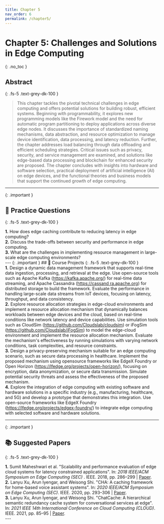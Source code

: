 ```yaml
---
title: Chapter 5
nav_order: 6
permalink: /chapter5/
---
```


# Chapter 5: Challenges and Solutions in Edge Computing
{: .no_toc }

## Abstract
{: .fs-5 .text-grey-dk-100 }

> This chapter tackles the pivotal technical challenges in edge computing and offers potential solutions for building robust, efficient systems. Beginning with programmability, it explores new programming models like the Firework model and the need for automatic program partitioning to deploy applications across diverse edge nodes. It discusses the importance of standardized naming mechanisms, data abstraction, and resource optimization to manage device identification, data processing, and latency reduction. Further, the chapter addresses load balancing through data offloading and efficient scheduling strategies. Critical issues such as privacy, security, and service management are examined, and solutions like edge-based data processing and blockchain for enhanced security are proposed. The chapter concludes with insights into hardware and software selection, practical deployment of artificial intelligence (AI) on edge devices, and the functional theories and business models that support the continued growth of edge computing.

---
{: .important }
## 📝 Practice Questions
{: .fs-5 .text-grey-dk-100 }

<div class="practice-question">

<div class="question">
<b>1.</b> How does edge caching contribute to reducing latency in edge computing?
</div>

<div class="question">
<b>2.</b> Discuss the trade-offs between security and performance in edge computing.
</div>

<div class="question">
<b>3.</b> What are the challenges in implementing resource management in large-scale edge computing environments?
</div>


</div>
---
{: .important }
## 📘 Course Projects
{: .fs-5 .text-grey-dk-100 }

<div class="course-project">

<div class="project">
<b>1.</b> Design a dynamic data management framework that supports real-time data ingestion, processing, and retrieval at the edge. Use open-source tools such as Apache Kafka (<a href="https://kafka.apache.org/" target="_blank">https://kafka.apache.org/</a>) for real-time data streaming, and Apache Cassandra (<a href="https://cassandra.apache.org" target="_blank">https://cassand
ra.apache.org</a>) for distributed storage to build the framework. Evaluate the performance in handling large-scale data streams from IoT devices, focusing on latency, throughput, and data consistency.
</div>

<div class="project">
<b>2.</b> Explore resource allocation strategies in edge-cloud environments and implement a resource allocation mechanism that dynamically balances workloads between edge devices and the cloud, based on real-time conditions like network latency and device capabilities. Use simulation tools such as CloudSim (<a href="https://github.com/Cloudslab/cloudsim" target="_blank">https://github.com/Cloudslab/cloudsim</a>) or iFogSim (<a href="https://github.com/Cloudslab/iFogSim" target="_blank">https://github.com/Cloudslab/iFogSim</a>) to model the edge-cloud
environment and implement the resource allocation mechanism. Evaluate the mechanism's effectiveness by running simulations with varying network conditions, task complexities, and resource constraints.
</div>

<div class="project">
<b>3.</b> Design a privacy-preserving mechanism suitable for an edge computing scenario, such as secure data processing in healthcare. Implement the proposed mechanism using opensource frameworks like EdgeX Foundry or Open Horizon (<a href="https://lfedge.org/projects/open-horizon/" target="_blank">https://lfedge.org/projects/open-horizon/</a>), focusing on encryption, data anonymization, or secure data transmission. Simulate potential security threats and assess the effectiveness of the proposed mechanism.
</div>

<div class="project">
<b>4.</b> Explore the integration of edge computing with existing software and hardware solutions in a specific industry (e.g., manufacturing, healthcare, and 5G) and develop a prototype that demonstrates this integration. Use open-source frameworks like EdgeX Foundry (<a href="https://lfedge.org/projects/edgex-foundry/" target="_blank">https://lfedge.org/projects/edgex-foundry/</a>) to integrate edge computing with selected software and hardware solutions.
</div>

</div>

---
{: .important }
## 📚 Suggested Papers
{: .fs-5 .text-grey-dk-100 }

<div class="practice-question">

<div class="question">
<b>1.</b> Sumit Maheshwari et al. "Scalability and performance evaluation of edge cloud systems for latency constrained applications". In: <i>2018 IEEE/ACM Symposium on Edge Computing (SEC) </i>. IEEE. 2018, pp. 286–299 | <a href="https://ieeexplore.ieee.org/document/8567673">Paper</a>.
</div>
<div class="question">
<b>2.</b> Lanyu Xu, Arun Iyengar, and Weisong Shi. "CHA: A caching framework for home-based voice assistant systems". In: <i>2020 IEEE/ACM Symposium on Edge Computing (SEC)</i>. IEEE. 2020, pp. 293–306 | <a href="https://ieeexplore.ieee.org/document/9355621">Paper</a>.
</div>

<div class="question">
<b>3.</b> Lanyu Xu, Arun Iyengar, and Weisong Shi. "ChatCache: A hierarchical semantic redundancy cache system for conversational services at edge". In: <i>2021 IEEE 14th International Conference on Cloud Computing (CLOUD)</i>. IEEE. 2021, pp. 85–95 | <a href="https://ieeexplore.ieee.org/document/9582161">Paper</a>.
</div>

</div>
---